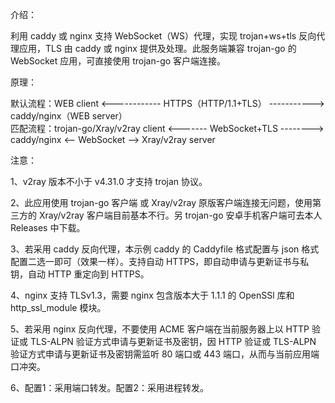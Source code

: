 介绍：

利用 caddy 或 nginx 支持 WebSocket（WS）代理，实现 trojan+ws+tls 反向代理应用，TLS 由 caddy 或 nginx 提供及处理。此服务端兼容 trojan-go 的 WebSocket 应用，可直接使用 trojan-go 客户端连接。

原理：

默认流程：WEB client <------------ HTTPS（HTTP/1.1+TLS） -----------> caddy/nginx（WEB server）  
匹配流程：trojan-go/Xray/v2ray client <------- WebSocket+TLS --------> caddy/nginx <-- WebSocket --> Xray/v2ray server

注意：

1、v2ray 版本不小于 v4.31.0 才支持 trojan 协议。

2、此应用使用 trojan-go 客户端 或 Xray/v2ray 原版客户端连接无问题，使用第三方的 Xray/v2ray 客户端目前基本不行。另 trojan-go 安卓手机客户端可去本人 Releases 中下载。

3、若采用 caddy 反向代理，本示例 caddy 的 Caddyfile 格式配置与 json 格式配置二选一即可（效果一样）。支持自动 HTTPS，即自动申请与更新证书与私钥，自动 HTTP 重定向到 HTTPS。

4、nginx 支持 TLSv1.3，需要 nginx 包含版本大于 1.1.1 的 OpenSSl 库和 http_ssl_module 模块。

5、若采用 nginx 反向代理，不要使用 ACME 客户端在当前服务器上以 HTTP 验证或 TLS-ALPN 验证方式申请与更新证书及密钥，因 HTTP 验证或 TLS-ALPN 验证方式申请与更新证书及密钥需监听 80 端口或 443 端口，从而与当前应用端口冲突。

6、配置1：采用端口转发。配置2：采用进程转发。
